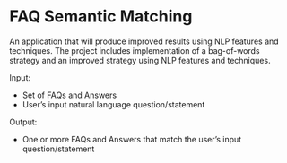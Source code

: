 # FAQ Semantic Matching

An application that will produce improved results using NLP features and techniques. 
The project includes implementation of a bag-of-words strategy and an improved strategy using NLP features and techniques.

Input:
- Set of FAQs and Answers
- User’s input natural language question/statement 

Output:
- One or more FAQs and Answers that match the user’s input question/statement